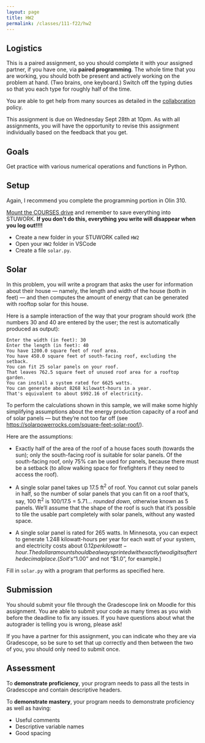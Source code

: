 ```yaml
---
layout: page
title: HW2 
permalink: /classes/111-f22/hw2
---
```


## Logistics

This is a paired assignment, so you should complete it with your assigned partner, if you have one, via **paired programming**. 
The whole time that you are working, you should both be present and actively working on the problem at hand. 
(Two brains, one keyboard.) 
Switch off the typing duties so that you each type for roughly half of the time. 

You are able to get help from many sources as detailed in the [collaboration](collaboration) policy.

This assignment is due on Wednesday Sept 28th at 10pm. 
As with all assignments, you will have the opportunity to revise this assignment individually based on the feedback that you get.

## Goals
Get practice with various numerical operations and functions in Python.

## Setup

Again, I recommend you complete the programming portion in Olin 310. 

[Mount the COURSES drive](https://wiki.carleton.edu/pages/viewpage.action?spaceKey=carl&title=CS+111+and+201+workflow+in+CS+labs) and remember to save everything into STUWORK. **If you don't do this, everything you write will disappear when you log out!!!!**
* Create a new folder in your STUWORK called `HW2`
* Open your `HW2` folder in VSCode
* Create a file `solar.py`.


## Solar
In this problem, you will write a program that asks the user for information about their house — namely, the length and width of the house (both in feet) — and then computes the amount of energy that can be generated with rooftop solar for this house.

Here is a sample interaction of the way that your program should work (the numbers 30 and 40 are entered by the user; the rest is automatically produced as output):

```
Enter the width (in feet): 30
Enter the length (in feet): 40
You have 1200.0 square feet of roof area.
You have 450.0 square feet of south-facing roof, excluding the setback.
You can fit 25 solar panels on your roof.
That leaves 762.5 square feet of unused roof area for a rooftop garden.
You can install a system rated for 6625 watts.
You can generate about 8268 kilowatt-hours in a year.
That's equivalent to about $992.16 of electricity.
```

To perform the calculations shown in this sample, we will make some highly simplifying assumptions about the energy production capacity of a roof and of solar panels — but they’re not too far off (see https://solarpowerrocks.com/square-feet-solar-roof/). 

Here are the assumptions:

* Exactly half of the area of the roof of a house faces south (towards the sun); only the south-facing roof is suitable for solar panels. Of the south-facing roof, only 75% can be used for panels, because there must be a setback (to allow walking space for firefighters if they need to access the roof).

* A single solar panel takes up 17.5 ft<sup>2</sup> of roof. You cannot cut solar panels in half, so the number of solar panels that you can fit on a roof that’s, say, 100 ft<sup>2</sup> is 100/17.5 = 5.71... *rounded down*, otherwise known as 5 panels. We’ll assume that the shape of the roof is such that it’s possible to tile the usable part completely with solar panels, without any wasted space.

* A single solar panel is rated for 265 watts. In Minnesota, you can expect to generate 1.248 kilowatt-hours per year for each watt of your system, and electricity costs about $0.12 per kilowatt-hour. The dollar amount should be always printed with exactly two digits after the decimal place. (So it’s “$1.00” and not “$1.0”, for example.)

Fill in `solar.py` with a program that performs as specified here.


## Submission
You should submit your file through the Gradescope link on Moodle for this assignment.
You are able to submit your code as many times as you wish before the deadline to fix any issues.
If you have questions about what the autograder is telling you is wrong, please ask!

If you have a partner for this assignment, you can indicate who they are via Gradescope, so be sure to set that up correctly and then between the two of you, you should only need to submit once.

## Assessment
To **demonstrate proficiency**, your program needs to pass all the tests in Gradescope and contain descriptive headers.

To **demonstrate mastery**, your program needs to demonstrate proficiency as well as having:
* Useful comments
* Descriptive variable names
* Good spacing
